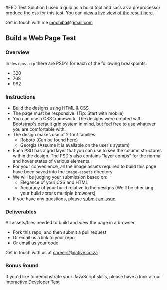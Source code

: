#FED Test Solution
I used a gulp as a build tool and sass as a preprocessor produce the css for this test.
You can [view a live view of the result here](http://staging.maneeshchiba.com/nativefed).

Get in touch with me <mpchiba@gmail.com>

## Build a Web Page Test

### Overview

In `designs.zip` there are PSD's for each of the following breakpoints:

 - 320
 - 768
 - 992

### Instructions

 - Build the designs using HTML & CSS
 - The page must be responsive. (Tip: Start with mobile)
 - You can use a CSS framework. The designs were created with [Bootstrap's](http://getbootstrap.com/) default grid system in mind, but feel free to use whatever you are comfortable with.
 - The design makes use of 2 font families:
 	- Roboto (Can be found [here](https://www.google.com/fonts#UsePlace:use/Collection:Roboto))
 	- Georgia (Assume it is available on the user's system)
 - Each PSD has a grid layer that you can use to see the column structures within the design. The PSD's also contains "layer comps" for the normal and hover states of various elements.
 - For your convenience, all the image assets required to build this page have been saved into the `image-assets` directory
 - We will be judging your submission based on:
 	- Elegance of your CSS and HTML
 	- Accuracy of your build relative to the designs (We'll be checking your build across multiple browsers)
 - If you have any questions, please [submit an issue](https://github.com/NATIVEVML/frontend-dev-test/issues)

### Deliverables

All assets/files needed to build and view the page in a browser.

 - Fork this repo, and then submit a pull request
 - Or email us a link to your repo
 - Or email us your code

Get in touch with us at <careers@native.co.za>

### Bonus Round

If you'd like to demonstrate your JavaScript skills, please have a look at our [Interactive Developer Test](https://github.com/NATIVEVML/interactive-dev-test)
